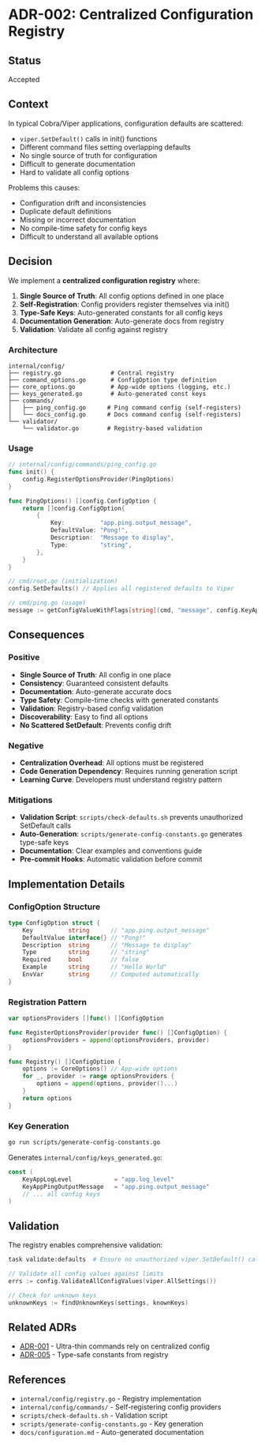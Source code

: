 # ADR-002: Centralized Configuration Registry

## Status
Accepted

## Context

In typical Cobra/Viper applications, configuration defaults are scattered:
- `viper.SetDefault()` calls in init() functions
- Different command files setting overlapping defaults
- No single source of truth for configuration
- Difficult to generate documentation
- Hard to validate all config options

Problems this causes:
- Configuration drift and inconsistencies
- Duplicate default definitions
- Missing or incorrect documentation
- No compile-time safety for config keys
- Difficult to understand all available options

## Decision

We implement a **centralized configuration registry** where:

1. **Single Source of Truth**: All config options defined in one place
2. **Self-Registration**: Config providers register themselves via init()
3. **Type-Safe Keys**: Auto-generated constants for all config keys
4. **Documentation Generation**: Auto-generate docs from registry
5. **Validation**: Validate all config against registry

### Architecture

```
internal/config/
├── registry.go              # Central registry
├── command_options.go       # ConfigOption type definition
├── core_options.go          # App-wide options (logging, etc.)
├── keys_generated.go        # Auto-generated const keys
├── commands/
│   ├── ping_config.go      # Ping command config (self-registers)
│   └── docs_config.go      # Docs command config (self-registers)
└── validator/
    └── validator.go        # Registry-based validation
```

### Usage

```go
// internal/config/commands/ping_config.go
func init() {
    config.RegisterOptionsProvider(PingOptions)
}

func PingOptions() []config.ConfigOption {
    return []config.ConfigOption{
        {
            Key:          "app.ping.output_message",
            DefaultValue: "Pong!",
            Description:  "Message to display",
            Type:         "string",
        },
    }
}

// cmd/root.go (initialization)
config.SetDefaults() // Applies all registered defaults to Viper

// cmd/ping.go (usage)
message := getConfigValueWithFlags[string](cmd, "message", config.KeyAppPingOutputMessage)
```

## Consequences

### Positive

- **Single Source of Truth**: All config in one place
- **Consistency**: Guaranteed consistent defaults
- **Documentation**: Auto-generate accurate docs
- **Type Safety**: Compile-time checks with generated constants
- **Validation**: Registry-based config validation
- **Discoverability**: Easy to find all options
- **No Scattered SetDefault**: Prevents config drift

### Negative

- **Centralization Overhead**: All options must be registered
- **Code Generation Dependency**: Requires running generation script
- **Learning Curve**: Developers must understand registry pattern

### Mitigations

- **Validation Script**: `scripts/check-defaults.sh` prevents unauthorized SetDefault calls
- **Auto-Generation**: `scripts/generate-config-constants.go` generates type-safe keys
- **Documentation**: Clear examples and conventions guide
- **Pre-commit Hooks**: Automatic validation before commit

## Implementation Details

### ConfigOption Structure

```go
type ConfigOption struct {
    Key          string      // "app.ping.output_message"
    DefaultValue interface{} // "Pong!"
    Description  string      // "Message to display"
    Type         string      // "string"
    Required     bool        // false
    Example      string      // "Hello World"
    EnvVar       string      // Computed automatically
}
```

### Registration Pattern

```go
var optionsProviders []func() []ConfigOption

func RegisterOptionsProvider(provider func() []ConfigOption) {
    optionsProviders = append(optionsProviders, provider)
}

func Registry() []ConfigOption {
    options := CoreOptions() // App-wide options
    for _, provider := range optionsProviders {
        options = append(options, provider()...)
    }
    return options
}
```

### Key Generation

```bash
go run scripts/generate-config-constants.go
```

Generates `internal/config/keys_generated.go`:
```go
const (
    KeyAppLogLevel            = "app.log_level"
    KeyAppPingOutputMessage   = "app.ping.output_message"
    // ... all config keys
)
```

## Validation

The registry enables comprehensive validation:

```bash
task validate:defaults  # Ensure no unauthorized viper.SetDefault() calls
```

```go
// Validate all config values against limits
errs := config.ValidateAllConfigValues(viper.AllSettings())

// Check for unknown keys
unknownKeys := findUnknownKeys(settings, knownKeys)
```

## Related ADRs

- [ADR-001](001-ultra-thin-command-pattern.md) - Ultra-thin commands rely on centralized config
- [ADR-005](005-auto-generated-config-constants.md) - Type-safe constants from registry

## References

- `internal/config/registry.go` - Registry implementation
- `internal/config/commands/` - Self-registering config providers
- `scripts/check-defaults.sh` - Validation script
- `scripts/generate-config-constants.go` - Key generation
- `docs/configuration.md` - Auto-generated documentation
